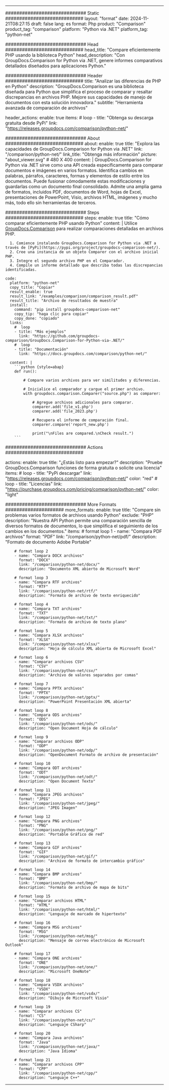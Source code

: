 
---
############################# Static ############################
layout: "format"
date:  2024-11-21T08:27:15
draft: false
lang: es
format: Php
product: "Comparison"
product_tag: "comparison"
platform: "Python via .NET"
platform_tag: "python-net"

############################# Head ############################
head_title: "Compare eficientemente PHP usando la biblioteca Python"
head_description: "Con GroupDocs.Comparison for Python via .NET, genere informes comparativos detallados diseñados para aplicaciones Python."

############################# Header ############################
title: "Analizar las diferencias de PHP en Python" 
description: "GroupDocs.Comparison es una biblioteca diseñada para Python que simplifica el proceso de comparar y resaltar discrepancias en archivos PHP. Mejore sus capacidades de manejo de documentos con esta solución innovadora."
subtitle: "Herramienta avanzada de comparación de archivos" 

header_actions:
  enable: true
  items:
    #  loop
    - title: "Obtenga su descarga gratuita desde PyPi"
      link: "https://releases.groupdocs.com/comparison/python-net/"
      
############################# About ############################
about:
    enable: true
    title: "Explora las capacidades de GroupDocs.Comparison for Python via .NET"
    link: "/comparison/python-net/"
    link_title: "Obtenga más información"
    picture: "about_viewer.svg" # 480 X 400
    content: |
       GroupDocs.Comparison for Python via .NET sirve como una API creada específicamente para comparar documentos e imágenes en varios formatos. Identifica cambios en palabras, párrafos, caracteres, formas y elementos de estilo entre los documentos. Puede fusionar cómodamente estas modificaciones y guardarlas como un documento final consolidado. Admite una amplia gama de formatos, incluidos PDF, documentos de Word, hojas de Excel, presentaciones de PowerPoint, Visio, archivos HTML, imágenes y mucho más, todo ello sin herramientas de terceros.

############################# Steps ############################
steps:
    enable: true
    title: "Cómo comparar eficientemente PHP usando Python"
    content: |
      Utilice [GroupDocs.Comparison](https://products.groupdocs.com/comparison/python-net/) para realizar comparaciones detalladas en archivos PHP.
      
      1. Comience instalando GroupDocs.Comparison for Python via .NET a través de [PyPi](https://pypi.org/project/groupdocs-comparison-net/).
      2. Cree una instancia de un objeto Comparer con el archivo inicial PHP.
      3. Integre el segundo archivo PHP en el Comparador.
      4. Compile un informe detallado que describa todas las discrepancias identificadas.
   
    code:
      platform: "python-net"
      copy_title: "Copiar"
      result_enable: true
      result_link: "/examples/comparison/comparison_result.pdf"
      result_title: "Archivo de resultados de muestra"
      install:
        command: "pip install groupdocs-comparison-net"
        copy_tip: "haga clic para copiar"
        copy_done: "copiado"
      links:
        #  loop
        - title: "Más ejemplos"
          link: "https://github.com/groupdocs-comparison/GroupDocs.Comparison-for-Python-via-.NET/"
        #  loop
        - title: "Documentación"
          link: "https://docs.groupdocs.com/comparison/python-net/"
          
      content: |
        ```python {style=abap}
        def run():

            # Compare varios archivos para ver similitudes y diferencias.

            # Inicialice el comparador y cargue el primer archivo.
            with groupdocs.comparison.Comparer("source.php") as comparer:

                # Agregue archivos adicionales para comparar.
                comparer.add('file_v1.php')
                comparer.add('file_2023.php')

                # Recupera el informe de comparación final.
                comparer.compare('report_new.php')

                print("\nFiles are compared.\nCheck result.")
        ```            

############################# Actions ############################

actions:
  enable: true
  title: "¿Estás listo para empezar?"
  description: "Pruebe GroupDocs.Comparison funciones de forma gratuita o solicite una licencia"
  items:
    #  loop
    - title: "PyPi descargar"
      link: "https://releases.groupdocs.com/comparison/python-net/"
      color: "red"
        #  loop
    - title: "Licencias"
      link: "https://purchase.groupdocs.com/pricing/comparison/python-net/"
      color: "light"


############################# More Formats #####################
more_formats:
    enable: true
    title: "Compare sin problemas varios formatos de archivos usando Python"
    exclude: "PHP"
    description: "Nuestra API Python permite una comparación sencilla de diversos formatos de documentos, lo que simplifica el seguimiento de los cambios en los documentos."
    items: 
        # format loop 1
        - name: "Compara PDF archivos"
          format: "PDF"
          link: "/comparison/python-net/pdf/"
          description: "Formato de documento Adobe Portable"

        # format loop 2
        - name: "Compara DOCX archivos"
          format: "DOCX"
          link: "/comparison/python-net/docx/"
          description: "Documento XML abierto de Microsoft Word"

        # format loop 3
        - name: "Compara RTF archivos"
          format: "RTF"
          link: "/comparison/python-net/rtf/"
          description: "Formato de archivo de texto enriquecido"

        # format loop 4
        - name: "Compara TXT archivos"
          format: "TXT"
          link: "/comparison/python-net/txt/"
          description: "Formato de archivo de texto plano"

        # format loop 5
        - name: "Compara XLSX archivos"
          format: "XLSX"
          link: "/comparison/python-net/xlsx/"
          description: "Hoja de cálculo XML abierta de Microsoft Excel"

        # format loop 6
        - name: "Comparar archivos CSV"
          format: "CSV"
          link: "/comparison/python-net/csv/"
          description: "Archivo de valores separados por comas"

        # format loop 7
        - name: "Compara PPTX archivos"
          format: "PPTX"
          link: "/comparison/python-net/pptx/"
          description: "PowerPoint Presentación XML abierta"

        # format loop 8
        - name: "Compara ODS archivos"
          format: "ODS"
          link: "/comparison/python-net/ods/"
          description: "Open Document Hoja de cálculo"

        # format loop 9
        - name: "Comparar archivos ODP"
          format: "ODP"
          link: "/comparison/python-net/odp/"
          description: "OpenDocument Formato de archivo de presentación"

        # format loop 10
        - name: "Compara ODT archivos"
          format: "ODT"
          link: "/comparison/python-net/odt/"
          description: "Open Document Texto"

        # format loop 11
        - name: "Compara JPEG archivos"
          format: "JPEG"
          link: "/comparison/python-net/jpeg/"
          description: "JPEG Imagen"

        # format loop 12
        - name: "Compara PNG archivos"
          format: "PNG"
          link: "/comparison/python-net/png/"
          description: "Portable Gráfico de red"

        # format loop 13
        - name: "Compara GIF archivos"
          format: "GIF"
          link: "/comparison/python-net/gif/"
          description: "Archivo de formato de intercambio gráfico"

        # format loop 14
        - name: "Compara BMP archivos"
          format: "BMP"
          link: "/comparison/python-net/bmp/"
          description: "Formato de archivo de mapa de bits"

        # format loop 15
        - name: "Comparar archivos HTML"
          format: "HTML"
          link: "/comparison/python-net/html/"
          description: "Lenguaje de marcado de hipertexto"

        # format loop 16
        - name: "Compara MSG archivos"
          format: "MSG"
          link: "/comparison/python-net/msg/"
          description: "Mensaje de correo electrónico de Microsoft Outlook"

        # format loop 17
        - name: "Compara ONE archivos"
          format: "ONE"
          link: "/comparison/python-net/one/"
          description: "Microsoft OneNote"

        # format loop 18
        - name: "Compara VSDX archivos"
          format: "VSDX"
          link: "/comparison/python-net/vsdx/"
          description: "Dibujo de Microsoft Visio"

        # format loop 19
        - name: "Comparar archivos CS"
          format: "CS"
          link: "/comparison/python-net/cs/"
          description: "Lenguaje CSharp"

        # format loop 20
        - name: "Compara Java archivos"
          format: "Java"
          link: "/comparison/python-net/java/"
          description: "Java Idioma"
          
        # format loop 21
        - name: "Comparar archivos CPP"
          format: "CPP"
          link: "/comparison/python-net/cpp/"
          description: "Lenguaje C++"
---